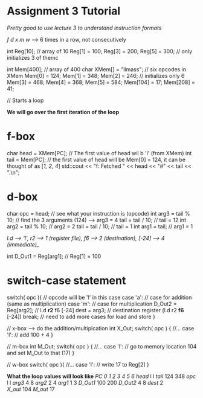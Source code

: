 # Assignment 3 Tutorial

*Pretty good to use lecture 3 to understand instruction formats*

*f d x m w* --> 6 times in a row, not consecutively

int Reg[10];                              // array of 10
Reg[1] = 100; Reg[3] = 200; Reg[5] = 300; // only initializes 3 of themc

int  Mem[400];                            // array of 400
char XMem[] = "llmass";                   // six opcodes in XMem
Mem[0] = 124; Mem[1] = 348; Mem[2] = 246; // initializes only 6
Mem[3] = 468; Mem[4] = 368; Mem[5] = 584; 
Mem[104] = 17; Mem[208] = 41;

// Starts a loop

__We will go over the first iteration of the loop__

# f-box
char head = XMem[PC];   // The first value of head wil b 'l' (from XMem)
int  tail = Mem[PC];    // the first value of head will be Mem[0] = 124, it can be thought of as [_1, 2, 4_]
std::cout << "f: Fetched " << head << "#" << tail << ".\n";

# d-box
char opc = head;                        // see what your instruction is (opcode)
int arg3 = tail % 10;                   // find the 3 arguments (124) --> arg3 = 4
tail = tail / 10;                       // tail = 12 
int arg2 = tail % 10;                   // arg2 = 2
tail = tail / 10;                       // tail = 1
int arg1 = tail;                        // arg1 = 1

*l.d --> 'l',   r2 --> 1 (register file),  f6 --> 2 (destination),  [-24] --> 4 (immediate)_*

int D_Out1 = Reg[arg1];                 // Reg[1] = 100

# switch-case statement
switch( opc ){                          // opcode will be 'l' in this case
    case 'a':                           // case for addition (same as multiplication)
    case 'm':                           // case for multiplication
        D_Out2 = Reg[arg2];             // l.d    __r2__  f6  [-24]
        dest = arg3;                    // destination register (l.d    r2  __f6__  [-24])
        break;
    // need to add more cases for load and store
}

// x-box --> do the addition/multipication
int X_Out;
switch( opc ) {
    //...
    case 'l':
        // add 100 + 4
}

// m-box
int M_Out;
switch( opc ) {
    //...
    case 'l':
        // go to memory location 104 and set M_Out to that (17)
}

// w-box
switch( opc ){
    //...
    case 'l':
        // write 17 to Reg[2]
}

__What the loop values will look like__
_PC      0   1   2   3   4   5   6_
_head_    l   l
_tail_    124 348
_opc_     l   l
_arg3_    4   8
_arg2_    2   4
_arg1_    1   3
_D_Out1_  100 200
_D_Out2_  4   8
_dest_    2   
_X_out_   104
_M_out_   17
